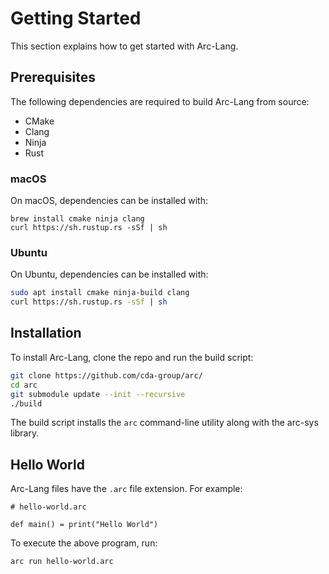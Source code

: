 # Getting Started

This section explains how to get started with Arc-Lang.

## Prerequisites

The following dependencies are required to build Arc-Lang from source:

* CMake
* Clang
* Ninja
* Rust

### macOS

On macOS, dependencies can be installed with:

```
brew install cmake ninja clang
curl https://sh.rustup.rs -sSf | sh
```

### Ubuntu

On Ubuntu, dependencies can be installed with:

```bash
sudo apt install cmake ninja-build clang
curl https://sh.rustup.rs -sSf | sh
```

## Installation

To install Arc-Lang, clone the repo and run the build script:

```bash
git clone https://github.com/cda-group/arc/
cd arc
git submodule update --init --recursive
./build
```

The build script installs the `arc` command-line utility along with the arc-sys library.

## Hello World

Arc-Lang files have the `.arc` file extension. For example:

```arc-lang
# hello-world.arc

def main() = print("Hello World")
```

To execute the above program, run:

```bash
arc run hello-world.arc
```
